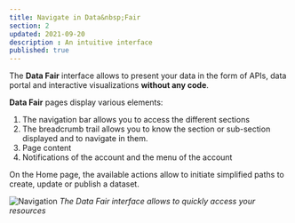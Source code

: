 ```yaml
---
title: Navigate in Data&nbsp;Fair
section: 2
updated: 2021-09-20
description : An intuitive interface
published: true
---
```


The **Data&nbsp;Fair** interface allows to present your data in the form of APIs, data portal and interactive visualizations **without any code**.

**Data&nbsp;Fair** pages display various elements:

1. The navigation bar allows you to access the different sections
2. The breadcrumb trail allows you to know the section or sub-section displayed and to navigate in them.
3. Page content
4. Notifications of the account and the menu of the account

<p>
</p>

On the Home page, the available actions allow to initiate simplified paths to create, update or publish a dataset.  

![Navigation](./images/user-guide-backoffice/navigation.jpg)
*The Data&nbsp;Fair interface allows to quickly access your resources*

